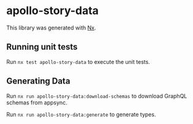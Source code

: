 # apollo-story-data

This library was generated with [Nx](https://nx.dev).

## Running unit tests

Run `nx test apollo-story-data` to execute the unit tests.

## Generating Data

Run `nx run apollo-story-data:download-schemas` to download GraphQL schemas from appsync.

Run `nx run apollo-story-data:generate` to generate types.
